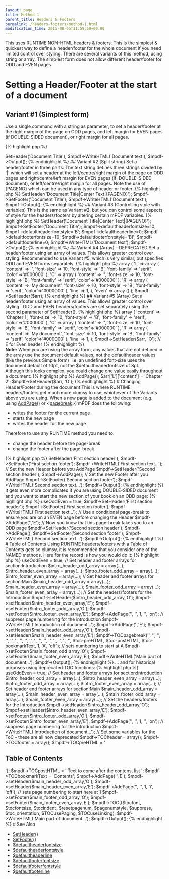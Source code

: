 ```yaml
---
layout: page
title: Method 1
parent_title: Headers & Footers
permalink: /headers-footers/method-1.html
modification_time: 2015-08-05T11:59:50+00:00
---
```


This uses <span class="smallblock">RUNTIME</span> <span class="smallblock">NON-HTML</span> headers &amp; footers. This is the simplest &amp; quickest way to define a header/footer for the whole document if you need limited control over styling. There are several variants of this method, using string or array. The simplest form does not allow different header/footer for <span class="smallblock">ODD</span> and <span class="smallblock">EVEN</span> pages.

# Setting a Header/Footer at the start of a document

## Variant #1 (Simplest form)

Use a single command with a string as parameter, to set a header/footer at the right margin of the page on <span class="smallblock">ODD</span> pages, and left margin for <span class="smallblock">EVEN</span> pages (if <span class="smallblock">DOUBLE-SIDED</span> document), or right margin for all pages.

{% highlight php %}
<?php

$mpdf = new mPDF();

$mpdf->SetHeader('Document Title');

$mpdf->WriteHTML('Document text');

$mpdf->Output();
{% endhighlight %}

## Variant #2 (Split string)

Set a header/footer in three parts. The text string defines three strings divided by '|' which will set a header at the left/centre/right margin of the page on <span class="smallblock">ODD</span> pages and right/centre/left margin for <span class="smallblock">EVEN</span> pages (if&nbsp; <span class="smallblock">DOUBLE-SIDED</span> document), or left/centre/right margin for all pages. Note the use of {PAGENO} which can be used in any type of header or footer.

{% highlight php %}
<?php

$mpdf = new mPDF();

$mpdf->SetHeader('Document Title|Center Text|{PAGENO}');

$mpdf->SetFooter('Document Title');

$mpdf->WriteHTML('Document text');

$mpdf->Output();
{% endhighlight %}

## Variant #3 (Controlling style with variables)

This is the same as Variant #2, but you can control some aspects of style for the headers/footers by altering certain mPDF variables.

{% highlight php %}
<?php

$mpdf = new mPDF();

$mpdf->SetHeader('Document Title|Center Text|{PAGENO}');

$mpdf->SetFooter('Document Title');

$mpdf->defaultheaderfontsize=10;

$mpdf->defaultheaderfontstyle='B';

$mpdf->defaultheaderline=0;

$mpdf->defaultfooterfontsize=10;

$mpdf->defaultfooterfontstyle='BI';

$mpdf->defaultfooterline=0;

$mpdf->WriteHTML('Document text');

$mpdf->Output();
{% endhighlight %}

## Variant #4 (Array) - DEPRECATED

Set a header/footer using an array of values. This allows greater control over styling. Recommended to use Variant #5, which is very similar, but specifies <span class="smallblock">ODD</span> and <span class="smallblock">EVEN</span> forms separately.

{% highlight php %}
<?php

$arr = array (

  'odd' => array (

    'L' => array (

      'content' => '',

      'font-size' => 10,

      'font-style' => 'B',

      'font-family' => 'serif',

      'color'=>'#000000'

    ),

    'C' => array (

      'content' => '',

      'font-size' => 10,

      'font-style' => 'B',

      'font-family' => 'serif',

      'color'=>'#000000'

    ),

    'R' => array (

      'content' => 'My document',

      'font-size' => 10,

      'font-style' => 'B',

      'font-family' => 'serif',

      'color'=>'#000000'

    ),

    'line' => 1,

  ),

  'even' => array ()

);

$mpdf->SetHeader($arr);
{% endhighlight %}

## Variant #5 (Array)

Set a header/footer using an array of values. This allows greater control over styling.&nbsp; <span class="smallblock">ODD</span> and <span class="smallblock">EVEN</span> headers/footers are set separately using the second parameter of <a href="{{ "/reference/mpdf-functions/setheader.html" | prepend: site.baseurl }}">SetHeader()</a>.

{% highlight php %}
<?php

$arr = array (

    'L' => array (

      'content' => 'Chapter 1',

      'font-size' => 10,

      'font-style' => 'B',

      'font-family' => 'serif',

      'color'=>'#000000'

    ),

    'C' => array (

      'content' => '',

      'font-size' => 10,

      'font-style' => 'B',

      'font-family' => 'serif',

      'color'=>'#000000'

    ),

    'R' => array (

      'content' => 'My document',

      'font-size' => 10,

      'font-style' => 'B',

      'font-family' => 'serif',

      'color'=>'#000000'

    ),

    'line' => 1,

);

$mpdf->SetHeader($arr, 'O');  // E for Even header
{% endhighlight %}

<div class="alert alert-info" role="alert"><strong>Note:</strong> When you are using the array form, any values that are not defined in the array use the document default values, not the defaultheader values (like the previous Simple form)&nbsp; i.e. an undefined font-size uses the document default of 10pt, not the <span class="parameter">$defaultheaderfontsize</span> of 8pt.</div>

Although this looks complex, you could change one value easily throughout a document:

{% highlight php %}
<?php

// following from above...

$mpdf->AddPage();

$arr['L']['content'] = 'Chapter 2';

$mpdf->SetHeader($arr, 'O');
{% endhighlight %}

# Changing Header/Footer during the document

This is where <span class="smallblock">RUNTIME</span> headers/footers get much more clumsy to use, whichever of the Variants above you are using. When a new page is added to the document (e.g. using <a href="{{ "/reference/mpdf-functions/addpage.html" | prepend: site.baseurl }}">AddPage()</a> or &lt;<a href="{{ "/reference/html-control-tags/pagebreak.html" | prepend: site.baseurl }}">pagebreak</a>&gt;) mPDF does the following:

<ul>
<li>writes the footer for the current page</li>
<li>starts the new page</li>
<li>writes the header for the new page</li>
</ul>

Therefore to use any <span class="smallblock">RUNTIME</span> method you need to:

<ul>
<li>change the header before the page-break</li>
<li>change the footer after the page-break

</li>
</ul>

{% highlight php %}
<?php

$mpdf = new mPDF();

$mpdf->SetHeader('First section header');

$mpdf->SetFooter('First section footer');

$mpdf->WriteHTML('First section text...');

// Set the new Header before you AddPage

$mpdf->SetHeader('Second section header');

$mpdf->AddPage();

// Set the new Footer after you AddPage

$mpdf->SetFooter('Second section footer');

$mpdf->WriteHTML('Second section text...');

$mpdf->Output();
{% endhighlight %}

It gets even more complicated if you are using <span class="smallblock">DOUBLE-SIDED</span> document and you want to start the new section of your book on an <span class="smallblock">ODD</span> page:

{% highlight php %}
<?php

$mpdf = new mPDF();

$mpdf->useOddEven = true;

$mpdf->SetHeader('First section header');

$mpdf->SetFooter('First section footer');

$mpdf->WriteHTML('First section text...');

// Use a conditional page-break to ensure you are on an EVEN page before changing the Header

$mpdf->AddPage('','E');

// Now you know that this page-break takes you to an ODD page

$mpdf->SetHeader('Second section header');

$mpdf->AddPage();

$mpdf->SetFooter('Second section footer');

$mpdf->WriteHTML('Second section text...');

$mpdf->Output();
{% endhighlight %}

# Table of Contents

Using <span class="smallblock">RUNTIME</span> headers/footers with a Table of Contents gets so clumsy, it is recommended that you consider one of the <span class="smallblock">NAMED</span> methods. Here for the record is how you would do it:

{% highlight php %}
<?php

$mpdf = new mPDF();

$mpdf->useOddEven = true;

// Set header and footer arrays for section:Introduction

$intro_header_odd_array = array(...);

$intro_header_even_array = array(...);

$intro_footer_odd_array = array(...);

$intro_footer_even_array = array(...);

// Set header and footer arrays for section:Main

$main_header_odd_array = array(...);

$main_header_even_array = array(...);

$main_footer_odd_array = array(...);

$main_footer_even_array = array(...);

// Set the headers/footers for the Introduction

$mpdf->setHeader($intro_header_odd_array,'O');

$mpdf->setHeader($intro_header_even_array,'E');

$mpdf->setFooter($intro_footer_odd_array,'O');

$mpdf->setFooter($intro_footer_even_array,'E');

$mpdf->AddPage('', '', 1, '', 'on');    // suppress page numbering for the introduction

$mpdf->WriteHTML('Introduction of document...');

$mpdf->AddPage('','E');

$mpdf->setHeader($main_header_odd_array,'O');

$mpdf->setHeader($main_header_even_array,'E');

$mpdf->TOCpagebreak('', '', '', '', '', '', '', '', '', '', '', '', '', '', '', '', '', 

   $toc-preHTML, $toc-postHTML, $toc-bookmarkText, 1, 'A', 'off');    // sets numbering to start at A

$mpdf->setFooter($main_footer_odd_array,'O');

$mpdf->setFooter($main_footer_even_array,'E');

$mpdf->WriteHTML('Main part of document...');

$mpdf->Output();
{% endhighlight %}

... and for historical purposes using deprecated TOC functions:

{% highlight php %}
<?php

$mpdf = new mPDF();

$mpdf->useOddEven = true;

// Set header and footer arrays for section:Introduction

$intro_header_odd_array = array(...);

$intro_header_even_array = array(...);

$intro_footer_odd_array = array(...);

$intro_footer_even_array = array(...);

// Set header and footer arrays for section:Main

$main_header_odd_array = array(...);

$main_header_even_array = array(...);

$main_footer_odd_array = array(...);

$main_footer_even_array = array(...);

// Set the headers/footers for the Introduction

$mpdf->setHeader($intro_header_odd_array,'O');

$mpdf->setHeader($intro_header_even_array,'E');

$mpdf->setFooter($intro_footer_odd_array,'O');

$mpdf->setFooter($intro_footer_even_array,'E');

$mpdf->AddPage('', '', 1, '', 'on');    // suppress page numbering for the introduction

$mpdf->WriteHTML('Introduction of document...');

// Set some variables for the ToC - these are all now deprecated

$mpdf->TOCheader = array();

$mpdf->TOCfooter = array();

$mpdf->TOCpreHTML = '<h2>Table of Contents</h2>');

$mpdf->TOCpostHTML = '
Text to come after the contenst list
';

$mpdf->TOCbookmarkText = 'Contents';

$mpdf->AddPage('','E');

$mpdf->setHeader($main_header_odd_array,'O');

$mpdf->setHeader($main_header_even_array,'E');

$mpdf->AddPage('', '', 1, 'i', 'off');    // sets page numbering to start here at 1

$mpdf->setFooter($main_footer_odd_array,'O');

$mpdf->setFooter($main_footer_even_array,'E');

$mpdf->TOC(($tocfont, $tocfontsize, $tocindent, $resetpagenum, $pagenumstyle, $suppress, $toc_orientation, $TOCusePaging, $TOCuseLinking);

$mpdf->WriteHTML('Main part of document...');

$mpdf->Output();
{% endhighlight %}

# See Also

<ul>
<li class="manual_boxlist"><a href="{{ "/reference/mpdf-functions/setfooter.html" | prepend: site.baseurl }}">SetHeader()</a></li>
<li class="manual_boxlist"><a href="{{ "/reference/mpdf-functions/setfooter.html" | prepend: site.baseurl }}">SetFooter()</a></li>
<li class="manual_boxlist"><a href="{{ "/reference/mpdf-variables/defaultheaderfontsize.html" | prepend: site.baseurl }}">$defaultheaderfontsize</a></li>
<li class="manual_boxlist"><a href="{{ "/reference/mpdf-variables/defaultheaderfontstyle.html" | prepend: site.baseurl }}">$defaultheaderfontstyle</a></li>
<li class="manual_boxlist"><a href="{{ "/reference/mpdf-variables/defaultheaderline.html" | prepend: site.baseurl }}">$defaultheaderline</a></li>
<li class="manual_boxlist"><a href="{{ "/reference/mpdf-variables/defaultfooterfontsize.html" | prepend: site.baseurl }}">$defaultfooterfontsize</a></li>
<li class="manual_boxlist"><a href="{{ "/reference/mpdf-variables/defaultfooterline.html" | prepend: site.baseurl }}">$defaultfooterfontstyle</a></li>
<li class="manual_boxlist"><a href="{{ "/reference/mpdf-variables/defaultfooterline.html" | prepend: site.baseurl }}">$defaultfooterline</a></li>
</ul>

